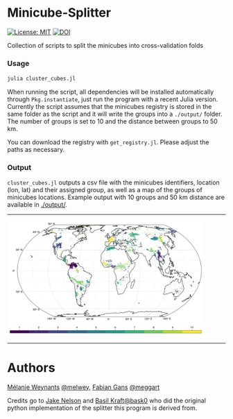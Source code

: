 # Minicube-Splitter

[![License: MIT](https://img.shields.io/badge/License-MIT-green.svg)](https://github.com/DeepExtremes/cv-groups-minicubes/blob/main/LICENSE)
[![DOI][zenodo-img]][zenodo-url]

[zenodo-url]: https://doi.org/10.5281/10.5281/zenodo.10417312
[zenodo-img]: https://zenodo.org/badge/DOI/10.5281/zenodo.10417312.svg

Collection of scripts to split the minicubes into cross-validation folds

### Usage

````julia
julia cluster_cubes.jl
````

When running the script, all dependencies will be installed automatically through `Pkg.instantiate`, just run the program with a recent Julia version. Currently the script assumes that the minicubes registry is stored in the same folder as the script and it will write the groups into a `./output/` folder. The number of groups is set to 10 and the distance between groups to 50 km.

You can download the registry with `get_registry.jl`. Please adjust the paths as necessary. 

### Output
`cluster_cubes.jl` outputs a csv file with the minicubes identifiers, location (lon, lat) and their assigned group, as well as a map of the groups of minicubes locations. Example output with 10 groups and 50 km distance are available in [./output/](https://github.com/DeepExtremes/cv-groups-minicubes/tree/main/output).

---
<p float="center">
  <img src="output/map_demc_full_all10groups_50.png" width="90%" /> 
</p>

---

# Authors

[Mélanie Weynants](https://orcid.org/0000-0002-1447-0105) [@melwey](https://www.github.com/melwey), [Fabian Gans](https://orcid.org/0000-0001-9614-0435) [@meggart](https://www.github.com/meggart)

Credits go to [Jake Nelson](https://orcid.org/0000-0002-4663-2420) and [Basil Kraft](https://orcid.org/0000-0002-8491-2730)[@bask0](https://www.github.com/bask0) who did the original python implementation of the splitter this program is derived from. 

